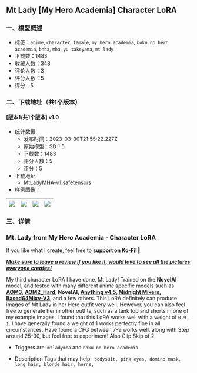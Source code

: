 ## Mt Lady [My Hero Academia] Character LoRA
### 一、模型概述

- 标签：`anime`, `character`, `female`, `my hero academia`, `boku no hero academia`, `bnha`, `mha`, `yu takeyama`, `mt lady`
- 下载数：1483
- 收藏人数：348
- 评论人数：3
- 评分人数：5
- 评分：5

### 二、下载地址（共1个版本）

#### [版本1/共1个版本] v1.0

- 统计数据
  - 发布时间：2023-03-30T21:55:22.227Z
  - 原始模型：SD 1.5
  - 下载数：1483
  - 评分人数：5
  - 评分：5
- 下载地址
  - [MtLadyMHA-v1.safetensors](https://civitai.com/api/download/models/32182)
- 样例图像：

| <img src="https://image.civitai.com/xG1nkqKTMzGDvpLrqFT7WA/0ee5f47d-04ae-4c18-699f-039fcf68d600/width=450/366430.jpeg" /> | <img src="https://image.civitai.com/xG1nkqKTMzGDvpLrqFT7WA/cd5b6131-eada-4fc1-ed04-85ae47114500/width=450/366447.jpeg" /> | <img src="https://image.civitai.com/xG1nkqKTMzGDvpLrqFT7WA/307c3bd0-e17a-4627-c3a0-6e0322a39200/width=450/366446.jpeg" /> | <img src="https://image.civitai.com/xG1nkqKTMzGDvpLrqFT7WA/8335d6ac-eff8-416d-af19-adbc10a8cc00/width=450/366445.jpeg" /> |
| ---- | ---- | ---- | ---- |


### 三、详情
<h3>Mt. Lady from My Hero Academia - Character LoRA</h3><p>If you like what I create, feel free to <a target="_blank" rel="ugc" href="https://ko-fi.com/hydros"><strong>support on Ko-Fi!🍵</strong></a></p><p><strong><em><u>Make sure to leave a review if you like it, would love to see all the pictures everyone creates!</u></em></strong></p><p>My third character LoRA I have done, Mt Lady! Trained on the <strong>NovelAI</strong> model, and tested with many different anime specific models such as <a target="_blank" rel="ugc" href="https://civitai.com/models/9942/abyssorangemix3-aom3"><strong>AOM3</strong></a>, <a target="_blank" rel="ugc" href="https://civitai.com/models/4451/abyssorangemix2-hardcore"><strong>AOM2_Hard</strong></a><strong>, NovelAI, </strong><a target="_blank" rel="ugc" href="https://huggingface.co/andite/anything-v4.0"><strong>Anything v4.5</strong></a><strong>, </strong><a target="_blank" rel="ugc" href="https://huggingface.co/DrBob2142/Midnight_Mixes"><strong>Midnight Mixers</strong></a><strong>, </strong><a target="_blank" rel="ugc" href="https://huggingface.co/Dorhorshu532/Based64mix-V3/blob/main/Based64mix-V3.safetensors"><strong>Based64Mixv-V3</strong></a>, and a few others. This LoRA definitely can produce images of Mt Lady in her Hero outfit very well. However, you can also feel free to generate her in other outfits, such as a tank top and shorts in one of my example images. I found that this LoRA works well with a weight of <code>0.9 - 1</code>. I have generally found a weight of 1 works perfectly fine in all circumstances. Have found a CFG between 7-9 works well, along with Step around 25-30, but feel free to experiment! Also Clip Skip of 2.</p><ul><li><p>Triggers are: <code>mtladymha</code> and <code>boku no hero academia</code></p><p></p></li><li><p>Description Tags that may help:<code> bodysuit, pink eyes, domino mask, long hair, blonde hair, horns,</code></p></li></ul>